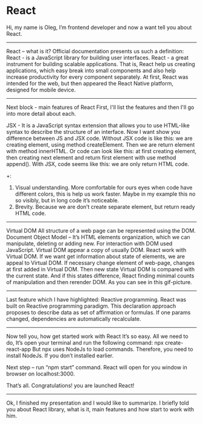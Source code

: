 # React

Hi, my name is Oleg, I’m frontend developer and now a want tell you about React.

---------------

React – what is it? Official documentation presents us such a definition: React - is a JavaScript library for building user interfaces.
React - a great instrument for building scalable applications. That is, React help us creating applications, which easy break into small components and also help increase productivity for every component separately.
At first, React was intended for the web, but then appeared the React Native platform, designed for mobile device. 

--------------

Next block - main features of React
First, I'll list the features and then I'll go into more detail about each.

JSX - It is a JavaScript syntax extension that allows you to use HTML-like syntax to describe the structure of an interface.
Now I want show you difference between JS and JSX code.
Without JSX code is like this: we are creating element, using method createElement. Then we are return element with method innerHTML. 
Or code can look like this: at first creating element, then creating next element and return first element with use method append(). 
With JSX, code seems like this: we are only return HTML code.

+:  
1) Visual understanding. More comfortable for ours eyes when code have different colors, this is help us work faster. Maybe in my example this no so visibly, but in long code it’s noticeable.
2) Brevity. Because we are don’t create separate element, but return ready HTML code.
---------------

Virtual DOM
All structure of a web page can be represented using the DOM. Document Object Model – It’s HTML elements organization, which we can manipulate, deleting or adding new. For interaction with DOM used JavaScript. 
Virtual DOM appear a copy of usually DOM. React work with Virtual DOM. If we want get information about state of elements, we are appeal to Virtual DOM.
If necessary change element of web-page, changes at first added in Virtual DOM. Then new state Virtual DOM is compared with the current state. And if this states difference, React finding minimal counts of manipulation and then rerender DOM. As you can see in this gif-picture.

-----------------

Last feature which I have highlighted: Reactive programming. 
React was built on Reactive programming paradigm. This declaration approach proposes to describe data as set of affirmation or formulas. If one params changed, dependencies are automatically recalculate.  

--------------------

Now tell you, how get started work with React
It’s so easy. All we need to do, It’s open your terminal and run the following command:
npx create-react-app 
But npx uses NodeJs to load commands. Therefore, you need to install NodeJs. If you don’t installed earlier. 

Next step – run “npm start” command. React will open for you window in browser on localhost:3000.

That’s all. Congratulations! you are launched React!

------------------------

Ok, I finished my presentation and I would like to summarize. I briefly told you about React library, what is it, main features and how start to work with him.
